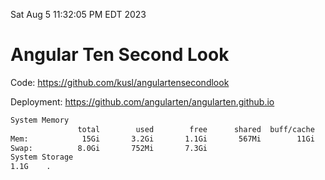 Sat Aug  5 11:32:05 PM EDT 2023

# Angular Ten Second Look

Code: https://github.com/kusl/angulartensecondlook

Deployment: https://github.com/angularten/angularten.github.io

```bash
System Memory
               total        used        free      shared  buff/cache   available
Mem:            15Gi       3.2Gi       1.1Gi       567Mi        11Gi        11Gi
Swap:          8.0Gi       752Mi       7.3Gi
System Storage
1.1G	.
